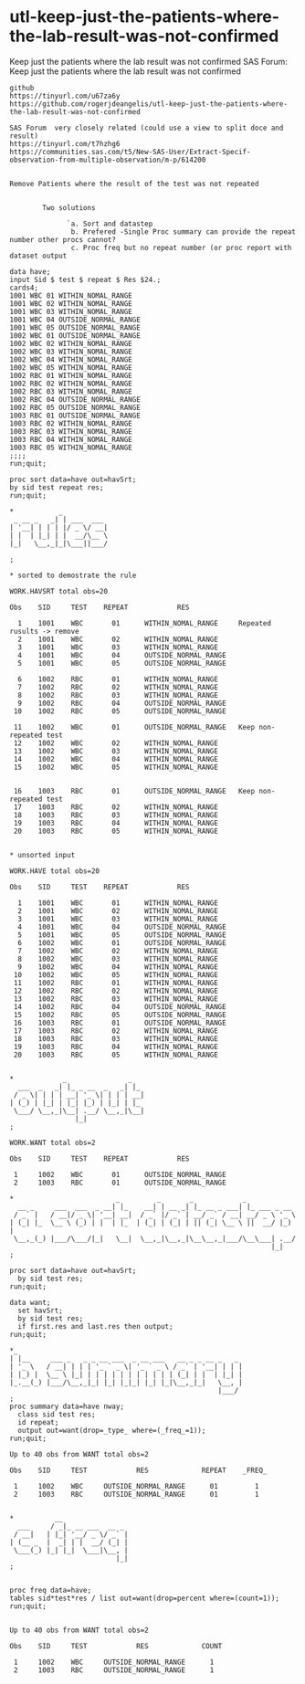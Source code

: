 # utl-keep-just-the-patients-where-the-lab-result-was-not-confirmed
Keep just the patients where the lab result was not confirmed
    SAS Forum: Keep just the patients where the lab result was not confirmed

    github
    https://tinyurl.com/u67za6y
    https://github.com/rogerjdeangelis/utl-keep-just-the-patients-where-the-lab-result-was-not-confirmed

    SAS Forum  very closely related (could use a view to split doce and result)
    https://tinyurl.com/t7hzhg6
    https://communities.sas.com/t5/New-SAS-User/Extract-Specif-observation-from-multiple-observation/m-p/614200


    Remove Patients where the result of the test was not repeated


            Two solutions

                  `a. Sort and datastep
                   b. Prefered -Single Proc summary can provide the repeat number other procs cannot?
                   c. Proc freq but no repeat number (or proc report with dataset output

    data have;
    input Sid $ test $ repeat $ Res $24.;
    cards4;
    1001 WBC 01 WITHIN_NOMAL_RANGE
    1001 WBC 02 WITHIN_NOMAL_RANGE
    1001 WBC 03 WITHIN_NOMAL_RANGE
    1001 WBC 04 OUTSIDE_NORMAL_RANGE
    1001 WBC 05 OUTSIDE_NORMAL_RANGE
    1002 WBC 01 OUTSIDE_NORMAL_RANGE
    1002 WBC 02 WITHIN_NOMAL_RANGE
    1002 WBC 03 WITHIN_NOMAL_RANGE
    1002 WBC 04 WITHIN_NOMAL_RANGE
    1002 WBC 05 WITHIN_NOMAL_RANGE
    1002 RBC 01 WITHIN_NOMAL_RANGE
    1002 RBC 02 WITHIN_NOMAL_RANGE
    1002 RBC 03 WITHIN_NOMAL_RANGE
    1002 RBC 04 OUTSIDE_NORMAL_RANGE
    1002 RBC 05 OUTSIDE_NORMAL_RANGE
    1003 RBC 01 OUTSIDE_NORMAL_RANGE
    1003 RBC 02 WITHIN_NOMAL_RANGE
    1003 RBC 03 WITHIN_NOMAL_RANGE
    1003 RBC 04 WITHIN_NOMAL_RANGE
    1003 RBC 05 WITHIN_NOMAL_RANGE
    ;;;;
    run;quit;

    proc sort data=have out=havSrt;
    by sid test repeat res;
    run;quit;

    *           _
     _ __ _   _| | ___  ___
    | '__| | | | |/ _ \/ __|
    | |  | |_| | |  __/\__ \
    |_|   \__,_|_|\___||___/

    ;

    * sorted to demostrate the rule

    WORK.HAVSRT total obs=20

    Obs    SID     TEST    REPEAT            RES

      1    1001    WBC       01      WITHIN_NOMAL_RANGE     Repeated rusults -> remove
      2    1001    WBC       02      WITHIN_NOMAL_RANGE
      3    1001    WBC       03      WITHIN_NOMAL_RANGE
      4    1001    WBC       04      OUTSIDE_NORMAL_RANGE
      5    1001    WBC       05      OUTSIDE_NORMAL_RANGE

      6    1002    RBC       01      WITHIN_NOMAL_RANGE
      7    1002    RBC       02      WITHIN_NOMAL_RANGE
      8    1002    RBC       03      WITHIN_NOMAL_RANGE
      9    1002    RBC       04      OUTSIDE_NORMAL_RANGE
     10    1002    RBC       05      OUTSIDE_NORMAL_RANGE

     11    1002    WBC       01      OUTSIDE_NORMAL_RANGE   Keep non-repeated test
     12    1002    WBC       02      WITHIN_NOMAL_RANGE
     13    1002    WBC       03      WITHIN_NOMAL_RANGE
     14    1002    WBC       04      WITHIN_NOMAL_RANGE
     15    1002    WBC       05      WITHIN_NOMAL_RANGE


     16    1003    RBC       01      OUTSIDE_NORMAL_RANGE   Keep non-repeated test
     17    1003    RBC       02      WITHIN_NOMAL_RANGE
     18    1003    RBC       03      WITHIN_NOMAL_RANGE
     19    1003    RBC       04      WITHIN_NOMAL_RANGE
     20    1003    RBC       05      WITHIN_NOMAL_RANGE


    * unsorted input

    WORK.HAVE total obs=20

    Obs    SID     TEST    REPEAT            RES

      1    1001    WBC       01      WITHIN_NOMAL_RANGE
      2    1001    WBC       02      WITHIN_NOMAL_RANGE
      3    1001    WBC       03      WITHIN_NOMAL_RANGE
      4    1001    WBC       04      OUTSIDE_NORMAL_RANGE
      5    1001    WBC       05      OUTSIDE_NORMAL_RANGE
      6    1002    WBC       01      OUTSIDE_NORMAL_RANGE
      7    1002    WBC       02      WITHIN_NOMAL_RANGE
      8    1002    WBC       03      WITHIN_NOMAL_RANGE
      9    1002    WBC       04      WITHIN_NOMAL_RANGE
     10    1002    WBC       05      WITHIN_NOMAL_RANGE
     11    1002    RBC       01      WITHIN_NOMAL_RANGE
     12    1002    RBC       02      WITHIN_NOMAL_RANGE
     13    1002    RBC       03      WITHIN_NOMAL_RANGE
     14    1002    RBC       04      OUTSIDE_NORMAL_RANGE
     15    1002    RBC       05      OUTSIDE_NORMAL_RANGE
     16    1003    RBC       01      OUTSIDE_NORMAL_RANGE
     17    1003    RBC       02      WITHIN_NOMAL_RANGE
     18    1003    RBC       03      WITHIN_NOMAL_RANGE
     19    1003    RBC       04      WITHIN_NOMAL_RANGE
     20    1003    RBC       05      WITHIN_NOMAL_RANGE


    *            _               _
      ___  _   _| |_ _ __  _   _| |_
     / _ \| | | | __| '_ \| | | | __|
    | (_) | |_| | |_| |_) | |_| | |_
     \___/ \__,_|\__| .__/ \__,_|\__|
                    |_|
    ;

    WORK.WANT total obs=2

    Obs    SID     TEST    REPEAT            RES

     1     1002    WBC       01      OUTSIDE_NORMAL_RANGE
     2     1003    RBC       01      OUTSIDE_NORMAL_RANGE

    *                         _         _       _            _
      __ _     ___  ___  _ __| |_    __| | __ _| |_ __ _ ___| |_ ___ _ __
     / _` |   / __|/ _ \| '__| __|  / _` |/ _` | __/ _` / __| __/ _ \ '_ \
    | (_| |_  \__ \ (_) | |  | |_  | (_| | (_| | || (_| \__ \ ||  __/ |_) |
     \__,_(_) |___/\___/|_|   \__|  \__,_|\__,_|\__\__,_|___/\__\___| .__/
                                                                    |_|
    ;

    proc sort data=have out=havSrt;
      by sid test res;
    run;quit;

    data want;
      set havSrt;
      by sid test res;
      if first.res and last.res then output;
    run;quit;

    *_
    | |__     ___ _   _ _ __ ___  _ __ ___   __ _ _ __ _   _
    | '_ \   / __| | | | '_ ` _ \| '_ ` _ \ / _` | '__| | | |
    | |_) |  \__ \ |_| | | | | | | | | | | | (_| | |  | |_| |
    |_.__(_) |___/\__,_|_| |_| |_|_| |_| |_|\__,_|_|   \__, |
                                                       |___/
    ;
    proc summary data=have nway;
      class sid test res;
      id repeat;
      output out=want(drop=_type_ where=(_freq_=1));
    run;quit;

    Up to 40 obs from WANT total obs=2

    Obs    SID     TEST            RES             REPEAT    _FREQ_

     1     1002    WBC     OUTSIDE_NORMAL_RANGE      01         1
     2     1003    RBC     OUTSIDE_NORMAL_RANGE      01         1


    *          __
      ___     / _|_ __ ___  __ _
     / __|   | |_| '__/ _ \/ _` |
    | (__ _  |  _| | |  __/ (_| |
     \___(_) |_| |_|  \___|\__, |
                              |_|
    ;


    proc freq data=have;
    tables sid*test*res / list out=want(drop=percent where=(count=1));
    run;quit;


    Up to 40 obs from WANT total obs=2

    Obs    SID     TEST            RES             COUNT

     1     1002    WBC     OUTSIDE_NORMAL_RANGE      1
     2     1003    RBC     OUTSIDE_NORMAL_RANGE      1


